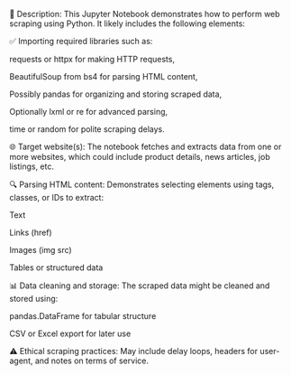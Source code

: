 📝 Description:
This Jupyter Notebook demonstrates how to perform web scraping using Python. It likely includes the following elements:

✅ Importing required libraries such as:

requests or httpx for making HTTP requests,

BeautifulSoup from bs4 for parsing HTML content,

Possibly pandas for organizing and storing scraped data,

Optionally lxml or re for advanced parsing,

time or random for polite scraping delays.

🌐 Target website(s): The notebook fetches and extracts data from one or more websites, which could include product details, news articles, job listings, etc.

🔍 Parsing HTML content: Demonstrates selecting elements using tags, classes, or IDs to extract:

Text

Links (href)

Images (img src)

Tables or structured data

📊 Data cleaning and storage: The scraped data might be cleaned and stored using:

pandas.DataFrame for tabular structure

CSV or Excel export for later use

⚠️ Ethical scraping practices: May include delay loops, headers for user-agent, and notes on terms of service.
